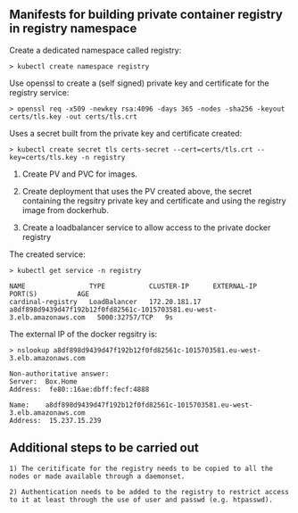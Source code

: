 Manifests for building private container registry in registry namespace
-----------------------------------------------------------------------

Create a dedicated namespace called registry:

    > kubectl create namespace registry
    
Use openssl to create a (self signed) private key and certificate for the registry service:

    > openssl req -x509 -newkey rsa:4096 -days 365 -nodes -sha256 -keyout certs/tls.key -out certs/tls.crt
   
Uses a secret built from the private key and certificate created:

    > kubectl create secret tls certs-secret --cert=certs/tls.crt --key=certs/tls.key -n registry

1) Create PV and PVC for images.

2) Create deployment that uses the PV created above, the secret containing the regsitry private key and certificate and using the registry image from dockerhub.

3) Create a loadbalancer service to allow access to the private docker registry

The created service:

    > kubectl get service -n registry
    
    NAME                TYPE           CLUSTER-IP      EXTERNAL-IP                                                               PORT(S)          AGE
    cardinal-registry   LoadBalancer   172.20.181.17   a8df898d9439d47f192b12f0fd82561c-1015703581.eu-west-3.elb.amazonaws.com   5000:32757/TCP   9s
    
The external IP of the docker regsitry is: 

    > nslookup a8df898d9439d47f192b12f0fd82561c-1015703581.eu-west-3.elb.amazonaws.com
    
    Non-authoritative answer:
    Server:  Box.Home
    Address:  fe80::16ae:dbff:fecf:4888
    
    Name:    a8df898d9439d47f192b12f0fd82561c-1015703581.eu-west-3.elb.amazonaws.com
    Address:  15.237.15.239
    
    
Additional steps to be carried out
----------------------------------
    
    1) The ceritificate for the registry needs to be copied to all the nodes or made available through a daemonset.
    
    2) Authentication needs to be added to the registry to restrict access to it at least through the use of user and passwd (e.g. htpasswd).
